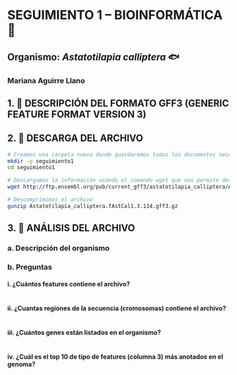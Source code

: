 
# SEGUIMIENTO 1 – BIOINFORMÁTICA 🧬
## Organismo: *Astatotilapia calliptera* 🐟
### Mariana Aguirre Llano



## 1. 📑 DESCRIPCIÓN DEL FORMATO GFF3 (GENERIC FEATURE FORMAT VERSION 3)
### 

## 2. 📁 DESCARGA DEL ARCHIVO 
```bash
# Creamos una carpeta nueva donde guardaremos todos los documentos necesarios para este ejercicio y accedemos a ella
mkdir -p seguimiento1
cd seguimiento1

# Descargamos la información usando el comando wget que nos permite descargar archivos de Internet
wget http://ftp.ensembl.org/pub/current_gff3/astatotilapia_calliptera/Astatotilapia_calliptera.fAstCal1.3.114.gff3.gz

# Descomprimimos el archivo 
gunzip Astatotilapia_calliptera.fAstCal1.3.114.gff3.gz
```

## 3. 🎯 ANÁLISIS DEL ARCHIVO

### a. Descripción del organismo

### 

### b. Preguntas

#### i. ¿Cuántos features contiene el archivo?
``` bash

```
#### ii. ¿Cuantas regiones de la secuencia (cromosomas) contiene el archivo?
``` bash

```
#### iii. ¿Cuántos genes están listados en el organismo?
``` bash

```

#### iv. ¿Cuál es el top 10 de tipo de features (columna 3) más anotados en el genoma?
``` bash

```


